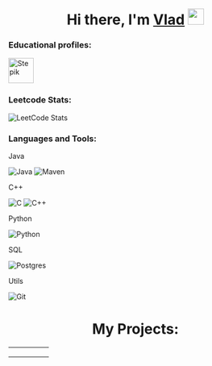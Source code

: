 <h1 align="center">Hi there, I'm <a href="https://daniilshat.ru/" target="_blank">Vlad</a> 
<img src="https://github.com/blackcater/blackcater/raw/main/images/Hi.gif" height="32"/></h1>

### Educational profiles:

<a href="https://stepik.org/users/342077352">
  <img alt="Stepik" width="50px" height="50px" align="center" src="https://user-images.githubusercontent.com/94602550/189644633-5bf186c6-b3a3-4eac-a2fd-7830617cfe2c.svg" >
</a>


### Leetcode Stats:

![LeetCode Stats](https://leetcode.card.workers.dev/vladmetelica1996novosib?theme=default&font=baloo&extension=null)

### Languages and Tools:

Java  

![Java](https://img.shields.io/badge/Java-1E7775?style=for-the-badge&logo=java&logoColor=E9D54D)
![Maven](https://img.shields.io/badge/-Maven-1E7775?style=for-the-badge&logo=apache&logoColor=6296CC)

C++ 

![C](https://img.shields.io/badge/-C-1E7775?style=for-the-badge&logo=C&logoColor=6296CC)
![C++](https://img.shields.io/badge/-C++-1E7775?style=for-the-badge&logo=C%2b%2b&logoColor=6296CC)

Python

![Python](https://img.shields.io/badge/python-3670A0?style=for-the-badge&logo=python&logoColor=ffdd54)

SQL

![Postgres](https://img.shields.io/badge/-PostgreSQL-1E7775?style=for-the-badge&logo=PostgreSQL&logoColor=6296CC)

Utils 

![Git](https://img.shields.io/badge/-GIT-1E7775?style=for-the-badge&logo=GIT&logoColor=F88C00)

<h1 align="center">My Projects: </h1> 


|   |   |   |   |   |
|---|---|---|---|---|
|   |   |   |   |   |
|   |   |   |   |   |
|   |   |   |   |   |
